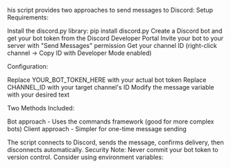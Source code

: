 his script provides two approaches to send messages to Discord:
Setup Requirements:

Install the discord.py library: pip install discord.py
Create a Discord bot and get your bot token from the Discord Developer Portal
Invite your bot to your server with "Send Messages" permission
Get your channel ID (right-click channel → Copy ID with Developer Mode enabled)

Configuration:

Replace YOUR_BOT_TOKEN_HERE with your actual bot token
Replace CHANNEL_ID with your target channel's ID
Modify the message variable with your desired text

Two Methods Included:

Bot approach - Uses the commands framework (good for more complex bots)
Client approach - Simpler for one-time message sending

The script connects to Discord, sends the message, confirms delivery, then disconnects automatically.
Security Note: Never commit your bot token to version control. Consider using environment variables: